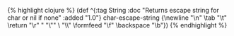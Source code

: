 {% highlight clojure %}
(def ^{:tag String 
       :doc "Returns escape string for char or nil if none"
       :added "1.0"}
  char-escape-string
    {\newline "\\n"
     \tab  "\\t"
     \return "\\r"
     \" "\\\""
     \\  "\\\\"
     \formfeed "\\f"
     \backspace "\\b"})
{% endhighlight %}
